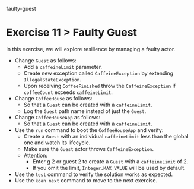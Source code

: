 faulty-guest

# Exercise 11 > Faulty Guest

In this exercise, we will explore resilience by managing a faulty actor.

- Change `Guest` as follows:
    - Add a `caffeineLimit` parameter.
    - Create new exception called `CaffeineException` by extending `IllegalStateException`.
    - Upon receiving `CoffeeFinished` throw the `CaffeineException` if `coffeeCount` exceeds `caffeineLimit`.
- Change `CoffeeHouse` as follows:
    - So that a `Guest` can be created with a `caffeineLimit`.
    - Log the `Guest` path name instead of just the `Guest`.
- Change `CoffeeHouseApp` as follows:
    - So that a `Guest` can be created with a `caffeineLimit`.
- Use the `run` command to boot the `CoffeeHouseApp` and verify:
    - Create a `Guest` with an individual `caffeineLimit` less than the global one and watch its lifecycle.
    - Make sure the `Guest` actor throws `CaffeineException`.
    - Attention: 
        - Enter g 2 or guest 2 to create a `Guest` with a `caffeineLimit` of 2.
        - If you omit the limit, `Integer.MAX_VALUE` will be used by default.
- Use the `test` command to verify the solution works as expected.
- Use the `koan next` command to move to the next exercise.
